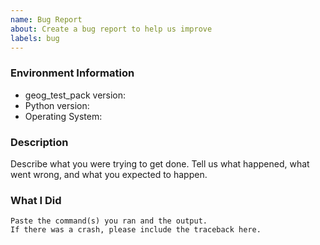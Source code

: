 ```yaml
---
name: Bug Report
about: Create a bug report to help us improve
labels: bug
---
```


<!-- Please search existing issues to avoid creating duplicates. -->

### Environment Information

-   geog_test_pack version:
-   Python version:
-   Operating System:

### Description

Describe what you were trying to get done.
Tell us what happened, what went wrong, and what you expected to happen.

### What I Did

```
Paste the command(s) you ran and the output.
If there was a crash, please include the traceback here.
```
